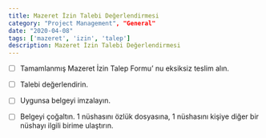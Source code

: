 ```yaml
---
title: Mazeret İzin Talebi Değerlendirmesi
category: "Project Management", "General"
date: "2020-04-08"
tags: ['mazeret', 'izin', 'talep']
description: Mazeret İzin Talebi Değerlendirmesi
---
```


- [ ] Tamamlanmış Mazeret İzin Talep Formu’ nu eksiksiz teslim alın.  

- [ ] Talebi değerlendirin.

- [ ] Uygunsa belgeyi imzalayın.

- [ ] Belgeyi çoğaltın. 1 nüshasını özlük dosyasına, 1 nüshasını kişiye diğer bir nüshayı ilgili birime ulaştırın.
